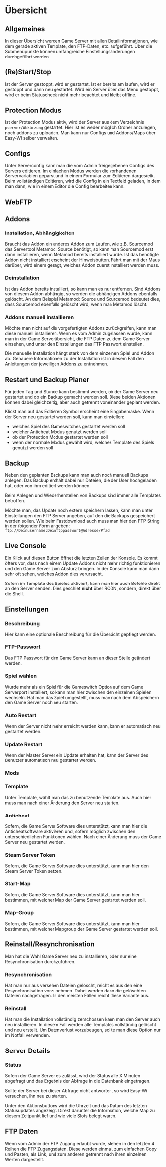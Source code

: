 # Übersicht

## Allgemeines

In dieser Übersicht werden Game Server mit allen Detailinformationen, wie dem gerade aktiven Template, den FTP-Daten, etc. aufgeführt. Über die Submenüpunkte können umfangreiche Einstellungsänderungen durchgeführt werden.

## (Re)Start/Stop

Ist der Server gestoppt, wird er gestartet. Ist er bereits am laufen, wird er gestoppt und dann neu gestartet. Wird ein Server über das Menu gestoppt, wird er beim Statuscheck nicht mehr beachtet und bleibt offline.

## Protection Modus

Ist der Protection Modus aktiv, wird der Server aus dem Verzeichnis `pserver/Abkürzung` gestartet. Hier ist es weder möglich Ordner anzulegen, noch addons zu uploaden. Man kann nur Configs und Addons/Maps über Easy-WI selber verwalten.

## Configs

Unter Serverconfig kann man die vom Admin freigegebenen Configs des Servers editieren. Im einfachen Modus werden die vorhandenen Servervariablen geparst und in einem Formular zum Editieren dargestellt. Beim vollständigen Editieren, wird die Config in ein Textfeld geladen, in dem man dann, wie in einem Editor die Config bearbeiten kann.

## WebFTP

## Addons

### Installation, Abhängigkeiten

Braucht das Addon ein anderes Addon zum Laufen, wie z.B. Sourcemod das Servertool Metamod: Source benötigt, so kann man Sourcemod erst dann installieren, wenn Metamod bereits installiert wurde. Ist das benötigte Addon nicht installiert erscheint der Hinweisbutton. Fährt man mit der Maus darüber, wird einem gesagt, welches Addon zuerst installiert werden muss.

### Deinstallation

Ist das Addon bereits installiert, so kann man es nur entfernen. Sind Addons von diesem Addon abhängig, so werden die abhängigen Addons ebenfalls gelöscht. An dem Beispiel Metamod: Source und Sourcemod bedeutet dies, dass Sourcemod ebenfalls gelöscht wird, wenn man Metamod löscht.

### Addons manuell installieren

Möchte man nicht auf die vorgefertigten Addons zurückgreifen, kann man diese manuell installieren. Wenn es vom Admin zugelassen wurde, kann man in der Game Serverübersicht, die FTP Daten zu dem Game Server einsehen, und unter den Einstellungen das FTP Passwort einstellen.

Die manuelle Installation hängt stark von dem einzelnen Spiel und Addon ab. Genauere Informationen zu der Installation ist in diesem Fall den Anleitungen der jeweiligen Addons zu entnehmen.

## Restart und Backup Planer

Für jeden Tag und Stunde kann bestimmt werden, ob der Game Server neu gestartet und ob ein Backup gemacht werden soll. Diese beiden Aktionen können dabei gleichzeitig, aber auch getrennt voneinander geplant werden.

Klickt man auf das Editieren Symbol erscheint eine Eingabemaske. Wenn der Server neu gestartet werden soll, kann man einstellen:

- welches Spiel des Gameswitches gestartet werden soll
- welcher Anticheat Modus genutzt werden soll
- ob der Protection Modus gestartet werden soll
- wenn der normale Modus gewählt wird, welches Template des Spiels genutzt werden soll

## Backup

Neben den geplanten Backups kann man auch noch manuell Backups anlegen. Das Backup enthält dabei nur Dateien, die der User hochgeladen hat, oder von ihm editiert werden können.

Beim Anlegen und Wiederherstellen von Backups sind immer alle Templates betroffen.

Möchte man, das Update noch extern speichern lassen, kann man unter Einstellungen den FTP Server angeben, auf den die Backups gespeichert werden sollen. Wie beim Fastdownload auch muss man hier den FTP String in der folgender Form angeben:
`ftp://Deinusername:Deinftppasswort@Adresse/Pfad`

## Live Console

Ein Klick auf diesen Button öffnet die letzten Zeilen der Konsole. Es kommt öfters vor, dass nach einem Update Addons nicht mehr richtig funktionieren und den Game Server zum Absturz bringen. In der Console kann man dann sehr oft sehen, welches Addon dies verursacht.

Sofern im Template des Spieles aktiviert, kann man hier auch Befehle direkt an den Server senden. Dies geschiet **nicht** über RCON, sondern, direkt über die Shell.

## Einstellungen

### Beschreibung

Hier kann eine optionale Beschreibung für die Übersicht gepflegt werden.

### FTP-Passwort

Das FTP Passwort für den Game Server kann an dieser Stelle geändert werden.

### Spiel wählen

Wurde mehr als ein Spiel für die Gameswitch Option auf dem Game Serverport installiert, so kann man hier zwischen den einzelnen Spielen wechseln. Hat man das Spiel umgestellt, muss man nach dem Abspeichern den Game Server noch neu starten.

### Auto Restart

Wenn der Server nicht mehr erreicht werden kann, kann er automatisch neu gestartet werden.

### Update Restart

Wenn der Master Server ein Update erhalten hat, kann der Server des Benutzer automatisch neu gestartet werden.

### Mods

### Template

Unter Template, wählt man das zu benutzende Template aus. Auch hier muss man nach einer Änderung den Server neu starten. 

### Anticheat

Sofern, die Game Server Software dies unterstützt, kann man hier die Anticheatsoftware aktivieren und, sofern möglich zwischen den unterschiedlichen Funktionen wählen. Nach einer Änderung muss der Game Server neu gestartet werden.

### Steam Server Token

Sofern, die Game Server Software dies unterstützt, kann man hier den Steam Server Token setzen.

### Start-Map

Sofern, die Game Server Software dies unterstützt, kann man hier bestimmen, mit welcher Map der Game Server gestartet werden soll. 

### Map-Group

Sofern, die Game Server Software dies unterstützt, kann man hier bestimmen, mit welcher Mapgroup der Game Server gestartet werden soll. 

## Reinstall/Resynchronisation

Man hat die Wahl Game Server neu zu installieren, oder nur eine Resynchronisation durchzuführen.

### Resynchronisation

Hat man nur aus versehen Dateien gelöscht, reicht es aus den eine Resynchronisation vorzunehmen. Dabei werden dann die gelöschten Dateien nachgetragen. In den meisten Fällen reicht diese Variante aus.

### Reinstall

Hat man die Installation vollständig zerschossen kann man den Server auch neu installieren. In diesem Fall werden alle Templates vollständig gelöscht und neu erstellt. Um Datenverlust vorzubeugen, sollte man diese Option nur im Notfall verwenden.

## Server Details

### Status

Sofern der Game Server es zulässt, wird der Status alle X Minuten abgefragt und das Ergebnis der Abfrage in die Datenbank eingetragen.

Sollte der Server bei dieser Abfrage nicht antworten, so wird Easy-Wi versuchen, ihn neu zu starten.

Unter den Aktionsbuttons wird die Uhrzeit und das Datum des letzten Statusupdates angezeigt. Direkt darunter die Information, welche Map zu diesem Zeitpunkt lief und wie viele Slots belegt waren.

## FTP Daten

Wenn vom Admin der FTP Zugang erlaubt wurde, stehen in den letzten 4 Reihen die FTP Zugangsdaten. Diese werden einmal, zum einfachen Copy und Pasten, als Link, und zum anderen getrennt nach ihren einzelnen Werten dargestellt.

